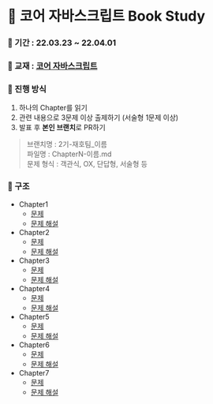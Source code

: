 # 📖 코어 자바스크립트 Book Study

### 📅 기간 : 22.03.23 ~ 22.04.01

### 📔 교재 : [코어 자바스크립트](http://www.yes24.com/Product/Goods/78586788)

### 📌 진행 방식
1. 하나의 Chapter를 읽기
2. 관련 내용으로 3문제 이상 출제하기 (서술형 1문제 이상)
4. 발표 후 **본인 브랜치**로 PR하기

>브랜치명 : 2기-재호팀_이름   
>파일명 : ChapterN-이름.md   
>문제 형식 : 객관식, OX, 단답형, 서술형 등

### 📂 구조
- Chapter1
   - [문제](https://github.com/prgrms-web-devcourse/FE-CoreJavascript-study/blob/main/Chapter1/%EB%AC%B8%EC%A0%9C.md)
   - [문제 해설](https://github.com/prgrms-web-devcourse/FE-CoreJavascript-study/blob/main/Chapter1/%EB%AC%B8%EC%A0%9C%20%ED%95%B4%EC%84%A4.md)
- Chapter2
   - [문제](https://github.com/prgrms-web-devcourse/FE-CoreJavascript-study/blob/main/Chapter2/%EB%AC%B8%EC%A0%9C.md)
   - [문제 해설](https://github.com/prgrms-web-devcourse/FE-CoreJavascript-study/blob/main/Chapter2/%EB%AC%B8%EC%A0%9C%20%ED%95%B4%EC%84%A4.md)
- Chapter3
   - [문제](https://github.com/prgrms-web-devcourse/FE-CoreJavascript-study/blob/main/Chapter3/%EB%AC%B8%EC%A0%9C.md)
   - [문제 해설](https://github.com/prgrms-web-devcourse/FE-CoreJavascript-study/blob/main/Chapter3/%EB%AC%B8%EC%A0%9C%20%ED%95%B4%EC%84%A4.md)
- Chapter4
   - [문제](https://github.com/prgrms-web-devcourse/FE-CoreJavascript-study/blob/main/Chapter4/%EB%AC%B8%EC%A0%9C.md)
   - [문제 해설](https://github.com/prgrms-web-devcourse/FE-CoreJavascript-study/blob/main/Chapter4/%EB%AC%B8%EC%A0%9C%20%ED%95%B4%EC%84%A4.md)
- Chapter5
   - [문제](https://github.com/prgrms-web-devcourse/FE-CoreJavascript-study/blob/main/Chapter5/%EB%AC%B8%EC%A0%9C.md)
   - [문제 해설](https://github.com/prgrms-web-devcourse/FE-CoreJavascript-study/blob/main/Chapter5/%EB%AC%B8%EC%A0%9C%20%ED%95%B4%EC%84%A4.md)
- Chapter6
   - [문제](https://github.com/prgrms-web-devcourse/FE-CoreJavascript-study/blob/main/Chapter6/%EB%AC%B8%EC%A0%9C.md)
   - [문제 해설](https://github.com/prgrms-web-devcourse/FE-CoreJavascript-study/blob/main/Chapter6/%EB%AC%B8%EC%A0%9C%20%ED%95%B4%EC%84%A4.md)
- Chapter7
   - [문제](https://github.com/prgrms-web-devcourse/FE-CoreJavascript-study/blob/main/Chapter7/%EB%AC%B8%EC%A0%9C.md)
   - [문제 해설](https://github.com/prgrms-web-devcourse/FE-CoreJavascript-study/blob/main/Chapter7/%EB%AC%B8%EC%A0%9C%20%ED%95%B4%EC%84%A4.md)
